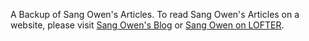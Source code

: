 A Backup of Sang Owen's Articles. To read Sang Owen's Articles on a website, please visit [Sang Owen's Blog](https://sangowen.xyz) or [Sang Owen on LOFTER](https://sangowen.lofter.com).
